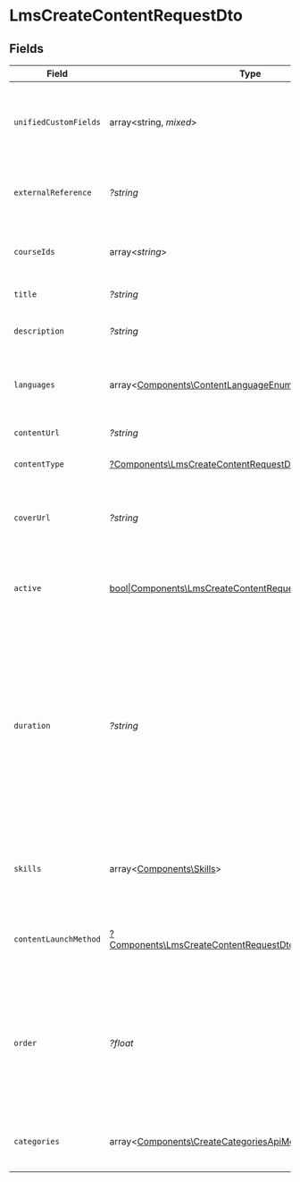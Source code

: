 # LmsCreateContentRequestDto


## Fields

| Field                                                                                                                                                                                                            | Type                                                                                                                                                                                                             | Required                                                                                                                                                                                                         | Description                                                                                                                                                                                                      | Example                                                                                                                                                                                                          |
| ---------------------------------------------------------------------------------------------------------------------------------------------------------------------------------------------------------------- | ---------------------------------------------------------------------------------------------------------------------------------------------------------------------------------------------------------------- | ---------------------------------------------------------------------------------------------------------------------------------------------------------------------------------------------------------------- | ---------------------------------------------------------------------------------------------------------------------------------------------------------------------------------------------------------------- | ---------------------------------------------------------------------------------------------------------------------------------------------------------------------------------------------------------------- |
| `unifiedCustomFields`                                                                                                                                                                                            | array<string, *mixed*>                                                                                                                                                                                           | :heavy_minus_sign:                                                                                                                                                                                               | Custom Unified Fields configured in your StackOne project                                                                                                                                                        | {<br/>"my_project_custom_field_1": "REF-1236",<br/>"my_project_custom_field_2": "some other value"<br/>}                                                                                                         |
| `externalReference`                                                                                                                                                                                              | *?string*                                                                                                                                                                                                        | :heavy_minus_sign:                                                                                                                                                                                               | The external ID associated with this content                                                                                                                                                                     | SOFTWARE-ENG-LV1-TRAINING-VIDEO-1                                                                                                                                                                                |
| `courseIds`                                                                                                                                                                                                      | array<*string*>                                                                                                                                                                                                  | :heavy_minus_sign:                                                                                                                                                                                               | The parent IDs associated with this content                                                                                                                                                                      | [<br/>"16873-SOFTWARE-ENG-COURSE"<br/>]                                                                                                                                                                          |
| `title`                                                                                                                                                                                                          | *?string*                                                                                                                                                                                                        | :heavy_minus_sign:                                                                                                                                                                                               | The title of the content                                                                                                                                                                                         | Software Engineer Lv 1                                                                                                                                                                                           |
| `description`                                                                                                                                                                                                    | *?string*                                                                                                                                                                                                        | :heavy_minus_sign:                                                                                                                                                                                               | The description of the content                                                                                                                                                                                   | This video acts as learning content for software engineers.                                                                                                                                                      |
| `languages`                                                                                                                                                                                                      | array<[Components\ContentLanguageEnum](../../Models/Components/ContentLanguageEnum.md)>                                                                                                                          | :heavy_minus_sign:                                                                                                                                                                                               | The languages associated with this content                                                                                                                                                                       |                                                                                                                                                                                                                  |
| `contentUrl`                                                                                                                                                                                                     | *?string*                                                                                                                                                                                                        | :heavy_minus_sign:                                                                                                                                                                                               | The external URL of the content                                                                                                                                                                                  | https://www.youtube.com/watch?v=16873                                                                                                                                                                            |
| `contentType`                                                                                                                                                                                                    | [?Components\LmsCreateContentRequestDtoContentType](../../Models/Components/LmsCreateContentRequestDtoContentType.md)                                                                                            | :heavy_minus_sign:                                                                                                                                                                                               | The type of content                                                                                                                                                                                              |                                                                                                                                                                                                                  |
| `coverUrl`                                                                                                                                                                                                       | *?string*                                                                                                                                                                                                        | :heavy_minus_sign:                                                                                                                                                                                               | The URL of the thumbnail image associated with the content.                                                                                                                                                      | https://www.googledrive.com/?v=16873                                                                                                                                                                             |
| `active`                                                                                                                                                                                                         | [bool\|Components\LmsCreateContentRequestDtoActive2\|null](../../Models/Components/LmsCreateContentRequestDtoActive.md)                                                                                          | :heavy_minus_sign:                                                                                                                                                                                               | Whether the content is active and available for users.                                                                                                                                                           | true                                                                                                                                                                                                             |
| `duration`                                                                                                                                                                                                       | *?string*                                                                                                                                                                                                        | :heavy_minus_sign:                                                                                                                                                                                               | The duration of the content following the ISO8601 standard. If duration_unit is applicable we will derive this from the smallest unit given in the duration string or the minimum unit accepted by the provider. | P3Y6M4DT12H30M5S                                                                                                                                                                                                 |
| `skills`                                                                                                                                                                                                         | array<[Components\Skills](../../Models/Components/Skills.md)>                                                                                                                                                    | :heavy_minus_sign:                                                                                                                                                                                               | The skills associated with this course                                                                                                                                                                           | [<br/>{<br/>"id": "12345",<br/>"name": "Sales Techniques"<br/>}<br/>]                                                                                                                                            |
| `contentLaunchMethod`                                                                                                                                                                                            | [?Components\LmsCreateContentRequestDtoContentLaunchMethod](../../Models/Components/LmsCreateContentRequestDtoContentLaunchMethod.md)                                                                            | :heavy_minus_sign:                                                                                                                                                                                               | The content launch method associated with this content                                                                                                                                                           | browser                                                                                                                                                                                                          |
| `order`                                                                                                                                                                                                          | *?float*                                                                                                                                                                                                         | :heavy_minus_sign:                                                                                                                                                                                               | The order of the individual content within a content grouping. This is not applicable for pushing individual content.                                                                                            | 1                                                                                                                                                                                                                |
| `categories`                                                                                                                                                                                                     | array<[Components\CreateCategoriesApiModel](../../Models/Components/CreateCategoriesApiModel.md)>                                                                                                                | :heavy_minus_sign:                                                                                                                                                                                               | The categories associated with this content                                                                                                                                                                      | [<br/>{<br/>"name": "Technology"<br/>}<br/>]                                                                                                                                                                     |